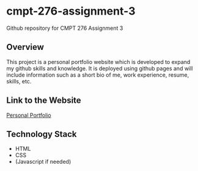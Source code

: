 # cmpt-276-assignment-3
Github repository for CMPT 276 Assignment 3

## Overview
This project is a personal portfolio website which is developed to expand my github skills and knowledge. It is deployed using github pages and will include information such as a short bio of me, work experience, resume, skills, etc.

## Link to the Website
[Personal Portfolio](https://www.example.com)

## Technology Stack
- HTML
- CSS
- (Javascript if needed)